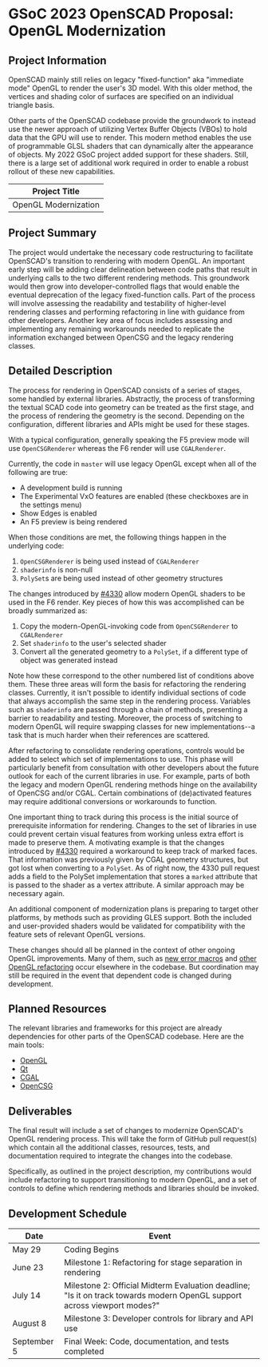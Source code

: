 # GSoC 2023 OpenSCAD Proposal: OpenGL Modernization

## Project Information

OpenSCAD mainly still relies on legacy "fixed-function" aka "immediate mode" OpenGL to render the user's 3D model. With this older method, the vertices and shading color of surfaces are specified on an individual triangle basis.

Other parts of the OpenSCAD codebase provide the groundwork to instead use the newer approach of utilizing Vertex Buffer Objects (VBOs) to hold data that the GPU will use to render. This modern method enables the use of programmable GLSL shaders that can dynamically alter the appearance of objects. My 2022 GSoC project added support for these shaders. Still, there is a large set of additional work required in order to enable a robust rollout of these new capabilities.

| Project Title |
| --- |
| OpenGL Modernization |

## Project Summary

The project would undertake the necessary code restructuring to facilitate OpenSCAD's transition to rendering with modern OpenGL. An important early step will be adding clear delineation between code paths that result in underlying calls to the two different rendering methods. This groundwork would then grow into developer-controlled flags that would enable the eventual deprecation of the legacy fixed-function calls. Part of the process will involve assessing the readability and testability of higher-level rendering classes and performing refactoring in line with guidance from other developers. Another key area of focus includes assessing and implementing any remaining workarounds needed to replicate the information exchanged between OpenCSG and the legacy rendering classes.

## Detailed Description

The process for rendering in OpenSCAD consists of a series of stages, some handled by external libraries. Abstractly, the process of transforming the textual SCAD code into geometry can be treated as the first stage, and the process of rendering the geometry is the second. Depending on the configuration, different libraries and APIs might be used for these stages.

With a typical configuration, generally speaking the F5 preview mode will use `OpenCSGRenderer` whereas the F6 render will use `CGALRenderer`.

Currently, the code in `master` will use legacy OpenGL except when all of the following are true:

* A development build is running
* The Experimental VxO features are enabled (these checkboxes are in the settings menu)
* Show Edges is enabled
* An F5 preview is being rendered

When those conditions are met, the following things happen in the underlying code:

1. `OpenCSGRenderer` is being used instead of `CGALRenderer`
2. `shaderinfo` is non-null
3. `PolySet`s are being used instead of other geometry structures

The changes introduced by [#4330](https://github.com/openscad/openscad/pull/4330/) allow modern OpenGL shaders to be used in the F6 render. Key pieces of how this was accomplished can be broadly summarized as:

1. Copy the modern-OpenGL-invoking code from `OpenCSGRenderer` to `CGALRenderer`
2. Set `shaderinfo` to the user's selected shader
3. Convert all the generated geometry to a `PolySet`, if a different type of object was generated instead

Note how these correspond to the other numbered list of conditions above them. These three areas will form the basis for refactoring the rendering classes. Currently, it isn't possible to identify individual sections of code that always accomplish the same step in the rendering process. Variables such as `shaderinfo` are passed through a chain of methods, presenting a barrier to readability and testing. Moreover, the process of switching to modern OpenGL will require swapping classes for new implementations--a task that is much harder when their references are scattered.

After refactoring to consolidate rendering operations, controls would be added to select which set of implementations to use. This phase will particularly benefit from consultation with other developers about the future outlook for each of the current libraries in use. For example, parts of both the legacy and modern OpenGL rendering methods hinge on the availability of OpenCSG and/or CGAL. Certain combinations of (de)activated features may require additional conversions or workarounds to function.

One important thing to track during this process is the initial source of prerequisite information for rendering. Changes to the set of libraries in use could prevent certain visual features from working unless extra effort is made to preserve them. A motivating example is that the changes introduced by [#4330](https://github.com/openscad/openscad/pull/4330/) required a workaround to keep track of marked faces. That information was previously given by CGAL geometry structures, but got lost when converting to a `PolySet`. As of right now, the 4330 pull request adds a field to the PolySet implementation that stores a `marked` attribute that is passed to the shader as a vertex attribute. A similar approach may be necessary again.

An additional component of modernization plans is preparing to target other platforms, by methods such as providing GLES support. Both the included and user-provided shaders would be validated for compatibility with the feature sets of relevant OpenGL versions.

These changes should all be planned in the context of other ongoing OpenGL improvements. Many of them, such as [new error macros](https://github.com/openscad/openscad/pull/4570) and [other OpenGL refactoring](https://github.com/openscad/openscad/pull/4576) occur elsewhere in the codebase. But coordination may still be required in the event that dependent code is changed during development.

## Planned Resources

The relevant libraries and frameworks for this project are already dependencies for other parts of the OpenSCAD codebase. Here are the main tools:

- [OpenGL](https://www.khronos.org/opengl/)
- [Qt](https://code.qt.io/cgit/)
- [CGAL](https://www.cgal.org/)
- [OpenCSG](https://opencsg.org/)

## Deliverables

The final result will include a set of changes to modernize OpenSCAD's OpenGL rendering process. This will take the form of GitHub pull request(s) which contain all the additional classes, resources, tests, and documentation required to integrate the changes into the codebase.

Specifically, as outlined in the project description, my contributions would include refactoring to support transitioning to modern OpenGL, and a set of controls to define which rendering methods and libraries should be invoked.

## Development Schedule

| Date | Event |
| --- | --- |
| May 29 | Coding Begins |
| June 23 | Milestone 1: Refactoring for stage separation in rendering |
| July 14 | Milestone 2: Official Midterm Evaluation deadline; "Is it on track towards modern OpenGL support across viewport modes?" |
| August 8 | Milestone 3: Developer controls for library and API use |
| September 5 | Final Week: Code, documentation, and tests completed |
